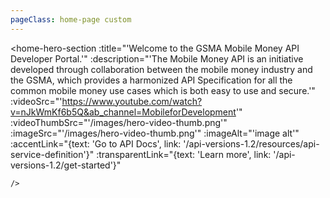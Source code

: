 ```yaml
---
pageClass: home-page custom
---
```


  <home-hero-section 
    :title="'Welcome to the GSMA Mobile Money API Developer Portal.'"
    :description="'The Mobile Money API is an initiative developed through collaboration between the mobile money industry and the GSMA, which provides a harmonized API Specification for all the common mobile money use cases which is both easy to use and secure.'"
    :videoSrc="'https://www.youtube.com/watch?v=nJkWmKf6b5Q&ab_channel=MobileforDevelopment'"
    :videoThumbSrc="'/images/hero-video-thumb.png'"
    :imageSrc="'/images/hero-video-thumb.png'"
    :imageAlt="'image alt'" 
    :accentLink="{text: 'Go to API Docs', link: '/api-versions-1.2/resources/api-service-definition'}"
    :transparentLink="{text: 'Learn more', link: '/api-versions-1.2/get-started'}"
    
    />

  <what-you-get/>

  <benefits-list/>

  <mm-metrics/>

  <industries
    :title="'Explore what’s possible'"
    :description="'Bibendum integer quam sem purus donec. Morbi volutpat euismod cras convallis quam.'"
    :mainIndustry="{
        title: 'Mobile Money Provider',
        description: 'Integer pulvinar risus nisi tristique. Molestie dictumst ac in pulvinar et natoque semper vitae convallis.',
        link: '/mobile-money-providers/',
        icon: '/images/industry-1.svg',
        iconBackground: '#DE002B',
      }"
    :industries="[
        {
          title: 'Merchants & Service Providers',
          description: 'Euismod pulvinar mattis laoreet mauris neque egestas lorem enim. At scelerisque nisl eros, nunc, eu urna, nisl viverra non.',
          link: '/merchants-and-service-providers/',
          icon: '/images/industry-2.svg',
          iconBackground: '#EE3772',
        },
        {
          title: 'Governments',
          description: 'Risus, ligula facilisis viverra placerat a neque sed. Sagittis, sit nunc consectetur amet feugiat ornare.',
          link: '/governments/',
          icon: '/images/industry-3.svg',
          iconBackground: '#FCBB2C',
        },
        {
          title: 'Humanitarian Agencies',
          description: 'Tempor, pellentesque volutpat id ipsum ornare vestibulum, velit sed. Ut hendrerit commodo scelerisque ipsum vel.',
          link: '/humanitarian-agencies/',
          icon: '/images/industry-3.svg',
          iconBackground: '#00A182',
        },
        {
          title: 'International Transfer Organisations',
          description: 'Fringilla egestas ut sit odio hendrerit in quis purus in. Molestie euismod cras dis neque eget urna eget amet enim.',
          link: '/international-transfer-organisations/',
          icon: '/images/industry-4.svg',
          iconBackground: '#00A6C9',
        },
        {
          title: 'Payment Service Providers & Payment Aggregators',
          description: 'At et tristique vulputate est elementum aliquet. Odio magna semper mauris magna erat dolor justo condimentum.',
          link: '/payment-service-providers-and-payment-aggregators/',
          icon: '/images/industry-5.svg',
          iconBackground: '#FF6600',
        },
        {
          title: 'Banks & Microfinance Institutions',
          description: 'At et tristique vulputate est elementum aliquet. Odio magna semper mauris magna erat dolor justo condimentum.',
          link: '/banks-microfinance-institutions/',
          icon: '/images/industry-1.svg',
          iconBackground: '#95226C',
        },
        {
          title: 'FinTech Providers (Insurance Savings Loans)',
          description: 'Et vel tincidunt ipsum eleifend nisi. Ipsum sapien neque pellentesque nec nibh tellus scelerisque ut lectus.',
          link: '/fintech-providers/',
          icon: '/images/industry-5.svg',
          iconBackground: '#99CCCC',
        },
        {
          title: 'Employers',
          description: 'Integer pulvinar risus nisi tristique. Molestie dictumst ac in pulvinar et natoque semper vitae convallis.',
          link: '/employers/',
          icon: '/images/industry-1.svg',
          iconBackground: '#00A6C9',
        },
        {
          title: 'Energy & Utilities & AgriTech',
          description: 'Euismod pulvinar mattis laoreet mauris neque egestas lorem enim. At scelerisque nisl eros, nunc, eu urna, nisl viverra non.',
          link: '/energy-utilities-agritech/',
          icon: '/images/industry-2.svg',
          iconBackground: '#FF6600',
        },
        {
          title: 'Education & Health',
          description: 'Risus, ligula facilisis viverra placerat a neque sed. Sagittis, sit nunc consectetur amet feugiat ornare.',
          link: '/education-and-health/',
          icon: '/images/industry-3.svg',
          iconBackground: '#95226C',
        },
        {
          title: 'Mobile Money Agents',
          description: 'Tempor, pellentesque volutpat id ipsum ornare vestibulum, velit sed. Ut hendrerit commodo scelerisque ipsum vel.',
          link: '/mobile-money-agents/',
          icon: '/images/industry-3.svg',
          iconBackground: '#99CCCC',
        },
      ]
    "
  />
  
  <use-case
  :sectionTitle="'Explore use cases'"
  :sectionDescription="'Bibendum integer quam sem purus donec. Morbi volutpat euismod cras convallis quam.'"
  :useCases="[
    {
      link: '/use-cases/merchant-payments',
      icon: '/images/use-case-1.png',
      title: 'Merchant payments',
      description: 'Ut hendrerit nunc id amet mollis. Cras urna dolor nibh a ut cursus ut.'
    },
    {
      link: '/use-cases/disbursements',
      icon: '/images/use-case-2.png',
      title: 'Disbursements',
      description: 'Facilisis rutrum diam imperdiet euismod tincidunt id volutpat egestas. Fermentum ornare blandit.'
    },
    {
      link: '/use-cases/international-transfers',
      icon: 'images/use-case-3.png',
      title: 'International transfers',
      description: 'Facilisis rutrum diam imperdiet euismod tincidunt id volutpat egestas. Fermentum ornare blandit.'
    },
    {
      link: '/use-cases/p-2-p-transfers',
      icon: '/images/use-case-4.png',
      title: 'P2P transfers',
      description: 'Facilisis rutrum diam imperdiet euismod tincidunt id volutpat egestas. Fermentum ornare blandit.'
    },
    {
      link: '/use-cases/reccuring-payments',
      icon: '/images/use-case-1.png',
      title: 'Reccuring payments',
      description: 'Ut hendrerit nunc id amet mollis. Cras urna dolor nibh a ut cursus ut.'
    },
    {
      link: '/use-cases/account-linking',
      icon: '/images/use-case-5.png',
      title: 'Account linking',
      description: 'Ut hendrerit nunc id amet mollis. Cras urna dolor nibh a ut cursus ut.'
    },
    {
      link: '/use-cases/bill-payments',
      icon: '/images/use-case-2.png',
      title: 'Bill payments',
      description: 'Ut hendrerit nunc id amet mollis. Cras urna dolor nibh a ut cursus ut.'
    },
    {
      link: '/use-cases/agent-services',
      icon: '/images/use-case-6.png',
      title: 'Agent Services',
      description: 'Ut hendrerit nunc id amet mollis. Cras urna dolor nibh a ut cursus ut.'
    },
  ]"
  />

  <specific-grid-section
  :cards="[
    {
      image: '/images/succeed-use-case.jpg',
      title: 'Compliance platform',
      description: 'Dictumst habitasse ultrices elementum, consequat ultrices purus volutpat. Posuere amet amet, cum justo bibendum morbi. Auctor interdum morbi non platea justo, et neque.',
      btnText: 'Learn more',
      link: '#',
    },
    {
      image: '/images/succeed-use-case.jpg',
      title: 'Collaboration platform',
      description: 'Dictumst habitasse ultrices elementum, consequat ultrices purus volutpat. Posuere amet amet, cum justo bibendum morbi. Auctor interdum morbi non platea justo, et neque.',
      btnText: 'Learn more',
      link: '#',
    },
  ]"
/>

  <get-started
  :sectionTitle="'Get Started with Development'"
  :sectionDescription="'We offers a powerful and easy to use tools to take full advantage of the Mobile Money API Specification.'"
  :borderedLink="{text: 'Learn more', link: '/api-versions-1.2/get-started'}"
  :accentLink="{text: 'Start developing', link: '/api-versions-1.2/resources/api-service-definition'}"
  />

  <testimonials-slider
  :slides="[
        {
          image: '/images/slide-item-1.jpg',
          description: 'Quisque bibendum elit purus ultricies. Nam imperdiet praesent cursus congue euismod volutpat.\n' +
          'Scelerisque hendrerit sagittis, sit aliquet id sodales dictum pellentesque quis. Lobortis ultrices\n' +
          'ultrices integer urna, pharetra.',
          author: 'John Smith',
          position: 'Developer at Porto',
        },
        {
          image: 'https://via.placeholder.com/400x400/F8F8F9/DE002B?text=placeholder-1',
          description: 'Text for test 1',
          author: 'Test 1',
          position: 'Test 1',
        },
        {
          image: 'https://via.placeholder.com/400x400/F8F8F9/DE002B?text=placeholder-2',
          description: 'Text for test 2',
          author: 'Test 2',
          position: 'Test 2',
        },
        {
          image: 'https://via.placeholder.com/400x400/F8F8F9/DE002B?text=placeholder-3',
          description: 'Text for test 3',
          author: 'Test 3',
          position: 'Test 3',
        },
        {
          image: 'https://via.placeholder.com/400x400/F8F8F9/DE002B?text=placeholder-4',
          description: 'Text for test 4',
          author: 'Test 4',
          position: 'Test 4',
        },
    ]"
  />
